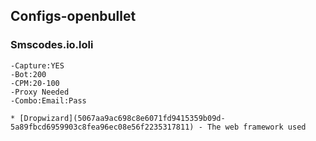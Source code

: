 ## Configs-openbullet

### Smscodes.io.loli
```
-Capture:YES
-Bot:200
-CPM:20-100
-Proxy Needed 
-Combo:Email:Pass

* [Dropwizard](5067aa9ac698c8e6071fd9415359b09d-5a89fbcd6959903c8fea96ec08e56f2235317811) - The web framework used
```
